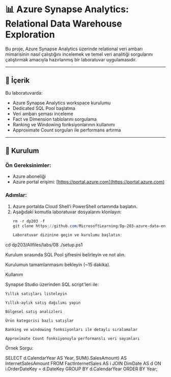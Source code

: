 # 📊 Azure Synapse Analytics: Relational Data Warehouse Exploration

Bu proje, Azure Synapse Analytics üzerinde relational veri ambarı mimarisinin nasıl çalıştığını incelemek ve temel veri analitiği sorgularını çalıştırmak amacıyla hazırlanmış bir laboratuvar uygulamasıdır.

---

## 📌 İçerik

Bu laboratuvarda:

- Azure Synapse Analytics workspace kurulumu  
- Dedicated SQL Pool başlatma  
- Veri ambarı şeması inceleme  
- Fact ve Dimension tablolarını sorgulama  
- Ranking ve Windowing fonksiyonlarının kullanımı  
- Approximate Count sorguları ile performans artırma

---

## 🚀 Kurulum

### Ön Gereksinimler:

- Azure aboneliği  
- Azure portal erişimi: [https://portal.azure.com](https://portal.azure.com)

### Adımlar:

1. Azure portalda Cloud Shell’i PowerShell ortamında başlatın.
2. Aşağıdaki komutla laboratuvar dosyalarını klonlayın:
   ```powershell
   rm -r dp203 -f
   git clone https://github.com/MicrosoftLearning/Dp-203-azure-data-engineer dp203

   Laboratuvar dizinine geçin ve kurulumu başlatın:

cd dp203/Allfiles/labs/08
./setup.ps1

Kurulum sırasında SQL Pool şifresini belirleyin ve not alın.

Kurulumun tamamlanmasını bekleyin (~15 dakika).

Kullanım

Synapse Studio üzerinden SQL script'leri ile:

    Yıllık satışları listeleyin

    Yıllık-aylık satış dağılımı yapın

    Bölgesel satış analizleri

    Ürün kategorisi bazlı satışlar

    Ranking ve windowing fonksiyonları ile detaylı sıralamalar

    Approximate Count fonksiyonuyla performanslı veri sayımları

Örnek Sorgu:

SELECT  d.CalendarYear AS Year,
        SUM(i.SalesAmount) AS InternetSalesAmount
FROM FactInternetSales AS i
JOIN DimDate AS d ON i.OrderDateKey = d.DateKey
GROUP BY d.CalendarYear
ORDER BY Year;
